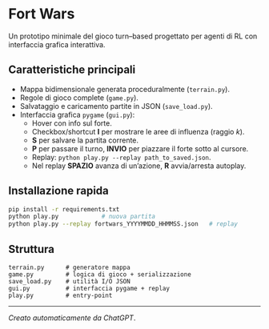 
# Fort Wars

Un prototipo minimale del gioco turn–based progettato per agenti di RL con interfaccia grafica interattiva.

## Caratteristiche principali
* Mappa bidimensionale generata proceduralmente (`terrain.py`).
* Regole di gioco complete (`game.py`).
* Salvataggio e caricamento partite in JSON (`save_load.py`).
* Interfaccia grafica `pygame` (`gui.py`):
  * Hover con info sul forte.
  * Checkbox/shortcut **I** per mostrare le aree di influenza (raggio *k*).
  * **S** per salvare la partita corrente.
  * **P** per passare il turno, **INVIO** per piazzare il forte sotto al cursore.
  * Replay: `python play.py --replay path_to_saved.json`.
  * Nel replay **SPAZIO** avanza di un’azione, **R** avvia/arresta autoplay.

## Installazione rapida

```bash
pip install -r requirements.txt
python play.py            # nuova partita
python play.py --replay fortwars_YYYYMMDD_HHMMSS.json   # replay
```

## Struttura

```
terrain.py      # generatore mappa
game.py         # logica di gioco + serializzazione
save_load.py    # utilità I/O JSON
gui.py          # interfaccia pygame + replay
play.py         # entry‑point
```

---

*Creato automaticamente da ChatGPT*.
